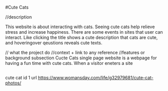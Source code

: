 #Cute Cats

//description 

This website is about interacting with cats. Seeing cute cats help relieve stress and increase happiness. There are some events in sites that user can interact. Like clicking the title shows a cute description that cats are cute, and hoveringover qeustions reveals cute texts.



// what the project do
//context + link to any reference
//features or background subsection 
Cucte Cats single page website is a webpage for having a fun time with cute cats. When a visitor eneters a site 

##

cute cat id 1 url
https://www.womansday.com/life/g32979681/cute-cat-photos/
